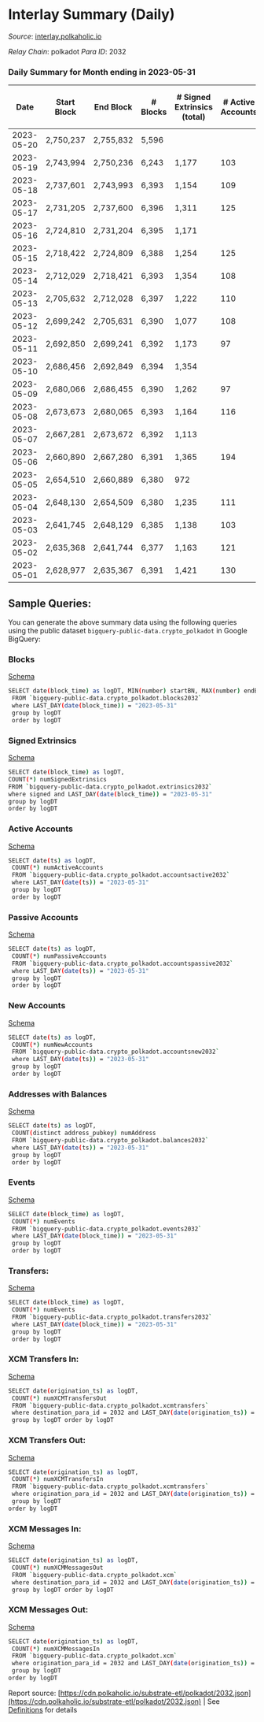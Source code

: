 # Interlay Summary (Daily)

_Source_: [interlay.polkaholic.io](https://interlay.polkaholic.io)

*Relay Chain*: polkadot
*Para ID*: 2032



### Daily Summary for Month ending in 2023-05-31


| Date | Start Block | End Block | # Blocks  | # Signed Extrinsics (total) | # Active Accounts | # Passive | # New | # Addresses with Balances | # Events | # Transfers | # XCM Transfers In | # XCM Transfers Out | # XCM In | # XCM Out | Issues | 
| ---- | ----------- | --------- | --------  | --------------------------- | ----------------- | --------- | ----- | ------------------------- | -------- | ----------- | ------------------ | ------------------- | -------- | --------- | ------ |
| 2023-05-20 | 2,750,237 | 2,755,832 | 5,596  |  |  |  |  | 11,814 | 50,337 | 5,769 ($83,471.26) | 10 ($24,398.11) | 18 ($37,066.12) | 29 | 18 |  |
| 2023-05-19 | 2,743,994 | 2,750,236 | 6,243  | 1,177 | 103 | 15 | 1 | 11,805 | 56,018 | 6,383 ($37,168.39) | 2 ($218.25) | 17 ($17,896.25) | 8 | 15 |  |
| 2023-05-18 | 2,737,601 | 2,743,993 | 6,393  | 1,154 | 109 | 14 | 8 | 11,804 | 57,119 | 6,533 ($119,954.59) | 12 ($12,110.97) | 27 ($89,074.47) | 30 | 20 |  |
| 2023-05-17 | 2,731,205 | 2,737,600 | 6,396  | 1,311 | 125 | 18 | 3 | 11,796 | 58,079 | 6,599 ($92,946.83) | 20 ($38,803.72) | 32 ($28,493.60) | 62 | 41 |  |
| 2023-05-16 | 2,724,810 | 2,731,204 | 6,395  | 1,171 |  |  |  | 11,793 | 57,167 | 6,518 ($36,645.16) | 5 ($457.32) | 14 ($10,887.43) | 8 | 13 |  |
| 2023-05-15 | 2,718,422 | 2,724,809 | 6,388  | 1,254 | 125 | 16 | 2 | 11,793 | 57,390 | 6,510 ($25,230.65) | 4 ($100.59) | 9 ($1,054.42) | 10 | 13 |  |
| 2023-05-14 | 2,712,029 | 2,718,421 | 6,393  | 1,354 | 108 | 11 | 3 | 11,791 | 57,803 | 6,498 ($58,676.29) | 10 ($6,594.77) | 8 ($1,034.95) | 13 | 11 |  |
| 2023-05-13 | 2,705,632 | 2,712,028 | 6,397  | 1,222 | 110 | 17 | 1 | 11,788 | 57,186 | 6,504 ($22,586.04) | 4 ($55.81) | 11 ($1,505.96) | 11 | 10 |  |
| 2023-05-12 | 2,699,242 | 2,705,631 | 6,390  | 1,077 | 108 | 20 | 6 | 11,787 | 56,740 | 6,537 ($31,880.47) | 6 ($7,460.37) | 16 ($3,807.51) | 20 | 24 |  |
| 2023-05-11 | 2,692,850 | 2,699,241 | 6,392  | 1,173 | 97 | 19 |  | 11,781 | 57,021 | 6,505 ($35,613.40) | 4 ($276.68) | 7 ($8,224.10) | 11 | 12 |  |
| 2023-05-10 | 2,686,456 | 2,692,849 | 6,394  | 1,354 |  |  | 4 | 11,778 | 57,940 | 6,523 ($29,734.02) | 7 ($2,973.50) | 6 ($1,324.96) | 17 | 10 |  |
| 2023-05-09 | 2,680,066 | 2,686,455 | 6,390  | 1,262 | 97 | 15 | 2 | 11,774 | 57,283 | 6,488 ($25,063.92) | 5 ($812.82) | 9 ($1,641.59) | 12 | 9 |  |
| 2023-05-08 | 2,673,673 | 2,680,065 | 6,393  | 1,164 | 116 | 20 | 4 | 11,772 | 57,307 | 6,542 ($42,544.42) | 7 ($2,714.14) | 13 ($5,269.43) | 38 | 36 |  |
| 2023-05-07 | 2,667,281 | 2,673,672 | 6,392  | 1,113 |  |  | 2 | 11,768 | 56,731 | 6,496 ($31,711.46) | 7 ($1,411.38) | 10 ($3,039.74) | 12 | 11 |  |
| 2023-05-06 | 2,660,890 | 2,667,280 | 6,391  | 1,365 | 194 | 15 | 8 | 11,766 | 57,954 | 6,608 ($233,556.92) | 9 ($609.73) | 8 ($1,055.76) | 20 | 11 |  |
| 2023-05-05 | 2,654,510 | 2,660,889 | 6,380  | 972 |  |  | 3 | 11,758 | 55,893 | 6,464 ($17,443.54) | 3 ($59.38) |   | 10 | 2 |  |
| 2023-05-04 | 2,648,130 | 2,654,509 | 6,380  | 1,235 | 111 | 14 | 3 | 11,755 | 57,215 | 6,515 ($20,659.84) | 6 ($8,953.06) | 12 ($1,966.07) | 24 | 24 |  |
| 2023-05-03 | 2,641,745 | 2,648,129 | 6,385  | 1,138 | 103 | 16 | 1 | 11,752 | 56,861 | 6,493 ($33,514.79) | 5 ($1,094.93) | 11 ($1,108.55) | 19 | 27 |  |
| 2023-05-02 | 2,635,368 | 2,641,744 | 6,377  | 1,163 | 121 | 16 | 10 | 11,751 | 56,892 | 6,511 ($18,297.70) | 6 ($470.08) | 14 ($1,168.79) | 8 | 13 |  |
| 2023-05-01 | 2,628,977 | 2,635,367 | 6,391  | 1,421 | 130 | 19 | 10 | 11,741 | 58,288 | 6,556 ($36,196.06) | 10 ($3,647.18) | 23 ($5,275.28) | 17 | 22 |  |

## Sample Queries:
You can generate the above summary data using the following queries using the public dataset `bigquery-public-data.crypto_polkadot` in Google BigQuery:


### Blocks 

[Schema](https://github.com/colorfulnotion/substrate-etl/blob/main/schema/blocks.json)

```bash
SELECT date(block_time) as logDT, MIN(number) startBN, MAX(number) endBN, COUNT(*) numBlocks 
 FROM `bigquery-public-data.crypto_polkadot.blocks2032`  
 where LAST_DAY(date(block_time)) = "2023-05-31" 
 group by logDT 
 order by logDT
```

### Signed Extrinsics 

[Schema](https://github.com/colorfulnotion/substrate-etl/blob/main/schema/extrinsics.json)

```bash
SELECT date(block_time) as logDT, 
COUNT(*) numSignedExtrinsics 
FROM `bigquery-public-data.crypto_polkadot.extrinsics2032`  
where signed and LAST_DAY(date(block_time)) = "2023-05-31" 
group by logDT 
order by logDT
```

### Active Accounts 

[Schema](https://github.com/colorfulnotion/substrate-etl/blob/main/schema/accountsactive.json)

```bash
SELECT date(ts) as logDT, 
 COUNT(*) numActiveAccounts 
 FROM `bigquery-public-data.crypto_polkadot.accountsactive2032` 
 where LAST_DAY(date(ts)) = "2023-05-31" 
 group by logDT 
 order by logDT
```

### Passive Accounts 

[Schema](https://github.com/colorfulnotion/substrate-etl/blob/main/schema/accountspassive.json)

```bash
SELECT date(ts) as logDT, 
 COUNT(*) numPassiveAccounts 
 FROM `bigquery-public-data.crypto_polkadot.accountspassive2032` 
 where LAST_DAY(date(ts)) = "2023-05-31" 
 group by logDT 
 order by logDT
```

### New Accounts 

[Schema](https://github.com/colorfulnotion/substrate-etl/blob/main/schema/accountsnew.json)

```bash
SELECT date(ts) as logDT, 
 COUNT(*) numNewAccounts 
 FROM `bigquery-public-data.crypto_polkadot.accountsnew2032` 
 where LAST_DAY(date(ts)) = "2023-05-31" 
 group by logDT
 order by logDT
```

### Addresses with Balances 

[Schema](https://github.com/colorfulnotion/substrate-etl/blob/main/schema/balances.json)

```bash
SELECT date(ts) as logDT,
 COUNT(distinct address_pubkey) numAddress 
 FROM `bigquery-public-data.crypto_polkadot.balances2032` 
 where LAST_DAY(date(ts)) = "2023-05-31" 
 group by logDT 
 order by logDT
```

### Events 

[Schema](https://github.com/colorfulnotion/substrate-etl/blob/main/schema/events.json)

```bash
SELECT date(block_time) as logDT, 
 COUNT(*) numEvents 
 FROM `bigquery-public-data.crypto_polkadot.events2032` 
 where LAST_DAY(date(block_time)) = "2023-05-31" 
 group by logDT 
 order by logDT
```

### Transfers:

[Schema](https://github.com/colorfulnotion/substrate-etl/blob/main/schema/transfers.json)

```bash
SELECT date(block_time) as logDT, 
 COUNT(*) numEvents 
 FROM `bigquery-public-data.crypto_polkadot.transfers2032` 
 where LAST_DAY(date(block_time)) = "2023-05-31" 
 group by logDT 
 order by logDT
```

### XCM Transfers In: 

[Schema](https://github.com/colorfulnotion/substrate-etl/blob/main/schema/xcmtransfers.json)

```bash
SELECT date(origination_ts) as logDT, 
 COUNT(*) numXCMTransfersOut 
 FROM `bigquery-public-data.crypto_polkadot.xcmtransfers` 
 where destination_para_id = 2032 and LAST_DAY(date(origination_ts)) = "2023-05-31" 
 group by logDT order by logDT
```

### XCM Transfers Out: 

[Schema](https://github.com/colorfulnotion/substrate-etl/blob/main/schema/xcmtransfers.json)

```bash
SELECT date(origination_ts) as logDT, 
 COUNT(*) numXCMTransfersIn 
 FROM `bigquery-public-data.crypto_polkadot.xcmtransfers` 
 where origination_para_id = 2032 and LAST_DAY(date(origination_ts)) = "2023-05-31" 
 group by logDT 
order by logDT
```

### XCM Messages In: 

[Schema](https://github.com/colorfulnotion/substrate-etl/blob/main/schema/xcm.json)

```bash
SELECT date(origination_ts) as logDT, 
 COUNT(*) numXCMMessagesOut 
 FROM `bigquery-public-data.crypto_polkadot.xcm` 
 where destination_para_id = 2032 and LAST_DAY(date(origination_ts)) = "2023-05-31" 
 group by logDT order by logDT
```

### XCM Messages Out: 

[Schema](https://github.com/colorfulnotion/substrate-etl/blob/main/schema/xcm.json)

```bash
SELECT date(origination_ts) as logDT, 
 COUNT(*) numXCMMessagesIn 
 FROM `bigquery-public-data.crypto_polkadot.xcm` 
 where origination_para_id = 2032 and LAST_DAY(date(origination_ts)) = "2023-05-31" 
 group by logDT 
order by logDT
```


Report source: [https://cdn.polkaholic.io/substrate-etl/polkadot/2032.json](https://cdn.polkaholic.io/substrate-etl/polkadot/2032.json) | See [Definitions](/DEFINITIONS.md) for details
